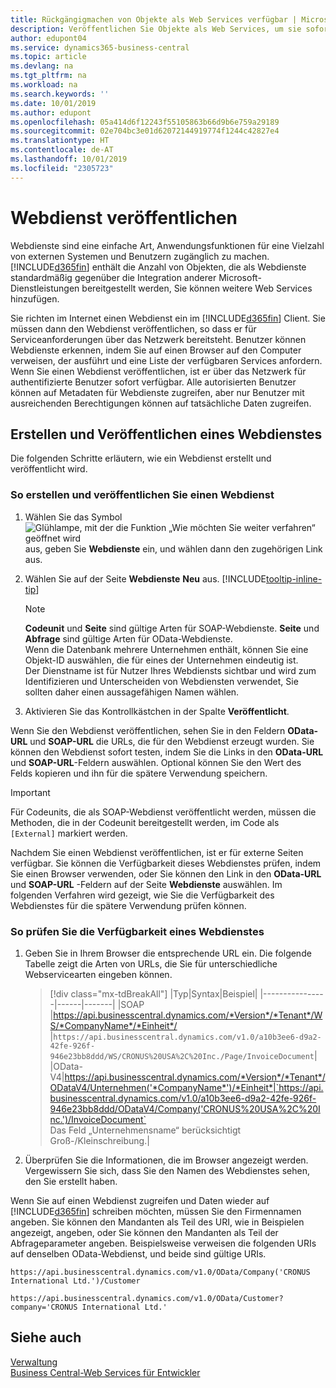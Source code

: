 ```yaml
---
title: Rückgängigmachen von Objekte als Web Services verfügbar | Microsoft Docs
description: Veröffentlichen Sie Objekte als Web Services, um sie sofort für Ihre Business Central-Lösung bereitzustellen.
author: edupont04
ms.service: dynamics365-business-central
ms.topic: article
ms.devlang: na
ms.tgt_pltfrm: na
ms.workload: na
ms.search.keywords: ''
ms.date: 10/01/2019
ms.author: edupont
ms.openlocfilehash: 05a414d6f12243f55105863b66d9b6e759a29189
ms.sourcegitcommit: 02e704bc3e01d62072144919774f1244c42827e4
ms.translationtype: HT
ms.contentlocale: de-AT
ms.lasthandoff: 10/01/2019
ms.locfileid: "2305723"
---
```

# <a name="publish-a-web-service"></a>Webdienst veröffentlichen

Webdienste sind eine einfache Art, Anwendungsfunktionen für eine Vielzahl von externen Systemen und Benutzern zugänglich zu machen. [!INCLUDE[d365fin](includes/d365fin_md.md)] enthält die Anzahl von Objekten, die als Webdienste standardmäßig gegenüber die Integration anderer Microsoft-Dienstleistungen bereitgestellt werden, Sie können weitere Web Services hinzufügen.  

Sie richten im Internet einen Webdienst ein im [!INCLUDE[d365fin](includes/d365fin_md.md)] Client. Sie müssen dann den Webdienst veröffentlichen, so dass er für Serviceanforderungen über das Netzwerk bereitsteht. Benutzer können Webdienste erkennen, indem Sie auf einen Browser auf den Computer verweisen, der ausführt und eine Liste der verfügbaren Services anfordern. Wenn Sie einen Webdienst veröffentlichen, ist er über das Netzwerk für authentifizierte Benutzer sofort verfügbar. Alle autorisierten Benutzer können auf Metadaten für Webdienste zugreifen, aber nur Benutzer mit ausreichenden Berechtigungen können auf tatsächliche Daten zugreifen.

## <a name="creating-and-publishing-a-web-service"></a>Erstellen und Veröffentlichen eines Webdienstes  
Die folgenden Schritte erläutern, wie ein Webdienst erstellt und veröffentlicht wird.  

### <a name="to-create-and-publish-a-web-service"></a>So erstellen und veröffentlichen Sie einen Webdienst  

1. Wählen Sie das Symbol ![Glühlampe, mit der die Funktion „Wie möchten Sie weiter verfahren“ geöffnet wird](media/ui-search/search_small.png "Wie möchten Sie weiter verfahren?") aus, geben Sie **Webdienste** ein, und wählen dann den zugehörigen Link aus.  
2. Wählen Sie auf der Seite **Webdienste** **Neu** aus. [!INCLUDE[tooltip-inline-tip](includes/tooltip-inline-tip_md.md)]  

    > [!NOTE]  
    > **Codeunit** und **Seite** sind gültige Arten für SOAP-Webdienste. **Seite** und **Abfrage** sind gültige Arten für OData-Webdienste.  
    > Wenn die Datenbank mehrere Unternehmen enthält, können Sie eine Objekt-ID auswählen, die für eines der Unternehmen eindeutig ist.  
    > Der Dienstname ist für Nutzer Ihres Webdiensts sichtbar und wird zum Identifizieren und Unterscheiden von Webdiensten verwendet, Sie sollten daher einen aussagefähigen Namen wählen.

3. Aktivieren Sie das Kontrollkästchen in der Spalte **Veröffentlicht**.  

Wenn Sie den Webdienst veröffentlichen, sehen Sie in den Feldern **OData-URL** und **SOAP-URL** die URLs, die für den Webdienst erzeugt wurden. Sie können den Webdienst sofort testen, indem Sie die Links in den **OData-URL** und **SOAP-URL**-Feldern auswählen. Optional können Sie den Wert des Felds kopieren und ihn für die spätere Verwendung speichern.  

> [!IMPORTANT]
> Für Codeunits, die als SOAP-Webdienst veröffentlicht werden, müssen die Methoden, die in der Codeunit bereitgestellt werden, im Code als `[External]` markiert werden.

Nachdem Sie einen Webdienst veröffentlichen, ist er für externe Seiten verfügbar. Sie können die Verfügbarkeit dieses Webdienstes prüfen, indem Sie einen Browser verwenden, oder Sie können den Link in den **OData-URL** und **SOAP-URL** -Feldern auf der Seite **Webdienste** auswählen. Im folgenden Verfahren wird gezeigt, wie Sie die Verfügbarkeit des Webdienstes für die spätere Verwendung prüfen können.  

### <a name="to-verify-the-availability-of-a-web-service"></a>So prüfen Sie die Verfügbarkeit eines Webdienstes  

1. Geben Sie in Ihrem Browser die entsprechende URL ein. Die folgende Tabelle zeigt die Arten von URLs, die Sie für unterschiedliche Webservicearten eingeben können.  

    > [!div class="mx-tdBreakAll"]
    > |Typ|Syntax|Beispiel|
    > |----------------|------|-------|
    > |SOAP |https://api.businesscentral.dynamics.com/*Version*/*Tenant*/WS/*CompanyName*/*Einheit*/ |`https://api.businesscentral.dynamics.com/v1.0/a10b3ee6-d9a2-42fe-926f-946e23bb8ddd/WS/CRONUS%20USA%2C%20Inc./Page/InvoiceDocument`|
    > |OData-V4|https://api.businesscentral.dynamics.com/*Version*/*Tenant*/ODataV4/Unternehmen('*CompanyName*')/*Einheit*|`https://api.businesscentral.dynamics.com/v1.0/a10b3ee6-d9a2-42fe-926f-946e23bb8ddd/ODataV4/Company('CRONUS%20USA%2C%20Inc.')/InvoiceDocument`<br/>    Das Feld „Unternehmensname“ berücksichtigt Groß-/Kleinschreibung.|

2. Überprüfen Sie die Informationen, die im Browser angezeigt werden. Vergewissern Sie sich, dass Sie den Namen des Webdienstes sehen, den Sie erstellt haben.  

Wenn Sie auf einen Webdienst zugreifen und Daten wieder auf [!INCLUDE[d365fin](includes/d365fin_md.md)] schreiben möchten, müssen Sie den Firmennamen angeben. Sie können den Mandanten als Teil des URI, wie in Beispielen angezeigt, angeben, oder Sie können den Mandanten als Teil der Abfrageparameter angeben. Beispielsweise verweisen die folgenden URIs auf denselben OData-Webdienst, und beide sind gültige URIs.  

```
https://api.businesscentral.dynamics.com/v1.0/OData/Company('CRONUS International Ltd.')/Customer  
```

```
https://api.businesscentral.dynamics.com/v1.0/OData/Customer?company='CRONUS International Ltd.'  
```

## <a name="see-also"></a>Siehe auch

[Verwaltung](admin-setup-and-administration.md)  
[Business Central-Web Services für Entwickler](/dynamics365/business-central/dev-itpro/webservices/web-services)  
